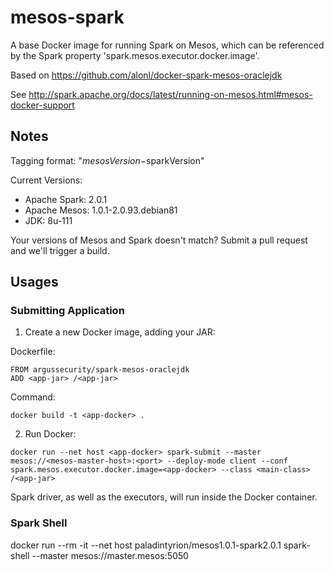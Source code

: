 # mesos-spark

A base Docker image for running Spark on Mesos, which can be referenced by the Spark property 'spark.mesos.executor.docker.image'.

Based on https://github.com/alonl/docker-spark-mesos-oraclejdk

See http://spark.apache.org/docs/latest/running-on-mesos.html#mesos-docker-support

## Notes

Tagging format: "$mesosVersion-$sparkVersion"

Current Versions:

* Apache Spark: 2.0.1
* Apache Mesos: 1.0.1-2.0.93.debian81
* JDK: 8u-111

Your versions of Mesos and Spark doesn't match? Submit a pull request and we'll trigger a build.

## Usages


### Submitting Application

1. Create a new Docker image, adding your JAR:

Dockerfile:

```
FROM argussecurity/spark-mesos-oraclejdk
ADD <app-jar> /<app-jar>
```

Command:

`docker build -t <app-docker> .`


2. Run Docker:

`docker run --net host <app-docker> spark-submit --master mesos://<mesos-master-host>:<port> --deploy-mode client --conf spark.mesos.executor.docker.image=<app-docker> --class <main-class> /<app-jar>`

Spark driver, as well as the executors, will run inside the Docker container.


### Spark Shell

docker run --rm -it --net host paladintyrion/mesos1.0.1-spark2.0.1 spark-shell --master mesos://master.mesos:5050
